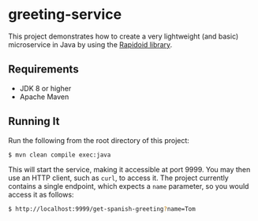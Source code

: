 # greeting-service

This project demonstrates how to create a very lightweight 
(and basic) microservice in Java by using the 
[Rapidoid library](https://www.rapidoid.org/).

## Requirements

* JDK 8 or higher
* Apache Maven

## Running It

Run the following from the root directory of this project:

```bash
$ mvn clean compile exec:java
```

This will start the service, making it accessible at port 9999.
You may then use an HTTP client, such as `curl`, to access it. 
The project currently contains a single endpoint, which expects 
a `name` parameter, so you would access it as follows:

```bash
$ http://localhost:9999/get-spanish-greeting?name=Tom
```

